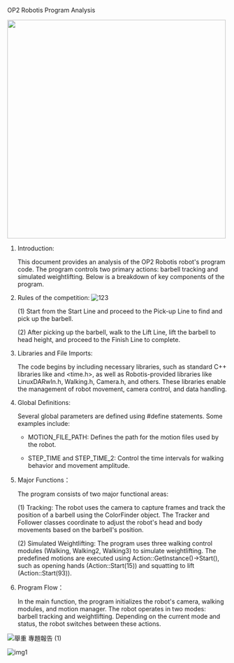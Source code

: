OP2 Robotis Program Analysis

<img src="https://github.com/user-attachments/assets/78ab88ea-2c43-4635-84fd-b0963558d483" length= "500px" width="500px">


1. Introduction:
   
   This document provides an analysis of the OP2 Robotis robot's program code. The program controls two primary actions: barbell tracking and simulated weightlifting. Below is a breakdown of key components of the program.

2. Rules of the competition:
![123](https://github.com/user-attachments/assets/ffd9a109-cf4f-4db0-920f-df0cef3b0ecb)

   (1) Start from the Start Line and proceed to the Pick-up Line to find and pick up the barbell.

   (2) After picking up the barbell, walk to the Lift Line, lift the barbell to head height, and proceed to the Finish Line to complete.

3. Libraries and File Imports:
   
   The code begins by including necessary libraries, such as standard C++ libraries like <iostream> and <time.h>, as well as Robotis-provided libraries like LinuxDARwIn.h, Walking.h, Camera.h, and others. These libraries enable the management of robot movement, camera control, and data handling.

4. Global Definitions:
   
   Several global parameters are defined using #define statements. Some examples include:

      - MOTION_FILE_PATH: Defines the path for the motion files used by the robot.

      - STEP_TIME and STEP_TIME_2: Control the time intervals for walking behavior and movement amplitude.

5. Major Functions：
   
   The program consists of two major functional areas:
   
      (1) Tracking: The robot uses the camera to capture frames and track the position of a barbell using the ColorFinder object.
                    The Tracker and Follower classes coordinate to adjust the robot's head and body movements based on the barbell's position.
   
      (2) Simulated Weightlifting: The program uses three walking control modules (Walking, Walking2, Walking3) to simulate weightlifting. The predefined motions are executed using Action::GetInstance()->Start(), such as opening hands (Action::Start(15)) and squatting to lift (Action::Start(93)).

6. Program Flow：

   In the main function, the program initializes the robot's camera, walking modules, and motion manager. The robot operates in two modes: barbell tracking and weightlifting. Depending on the current mode and status, the robot switches between these actions.

![舉重 專題報告 (1)](https://github.com/user-attachments/assets/bdc47880-0f7f-4ac7-9574-d5c377d56379)

![img1](https://github.com/user-attachments/assets/92a5c83b-0543-4de7-839d-5f3ba02187f8)

